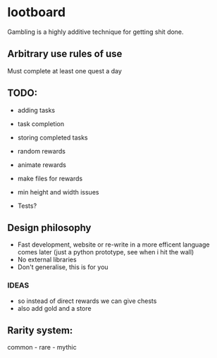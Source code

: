 # lootboard
Gambling is a highly additive technique for getting shit done.

## Arbitrary use rules of use
Must complete at least one quest a day

## TODO:
 - adding tasks
 - task completion
 - storing completed tasks

 - random rewards
 - animate rewards
 - make files for rewards
 - min height and width issues

 - Tests?

## Design philosophy
- Fast development, website or re-write in a more efficent language comes later (just a python prototype, see when i hit the wall)
- No external libraries
- Don't generalise, this is for you

### IDEAS
 - so instead of direct rewards we can give chests
 - also add gold and a store

## Rarity system:
common - rare - mythic

